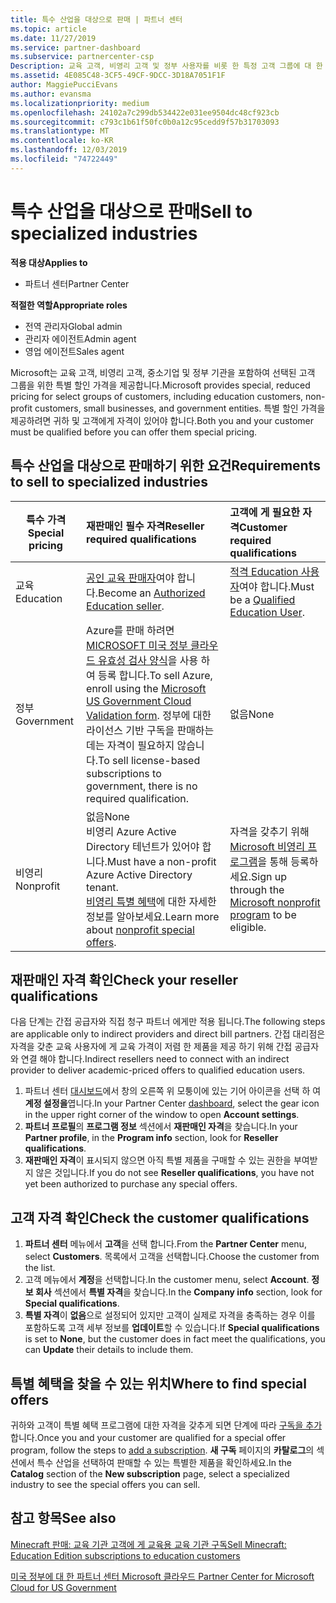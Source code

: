 ```yaml
---
title: 특수 산업을 대상으로 판매 | 파트너 센터
ms.topic: article
ms.date: 11/27/2019
ms.service: partner-dashboard
ms.subservice: partnercenter-csp
Description: 교육 고객, 비영리 고객 및 정부 사용자를 비롯 한 특정 고객 그룹에 대 한 Microsoft의 특별 한 가격 책정 가격에 대해 알아보세요.
ms.assetid: 4E085C48-3CF5-49CF-9DCC-3D18A7051F1F
author: MaggiePucciEvans
ms.author: evansma
ms.localizationpriority: medium
ms.openlocfilehash: 24102a7c299db534422e031ee9504dc48cf923cb
ms.sourcegitcommit: c793c1b61f50fc0b0a12c95cedd9f57b31703093
ms.translationtype: MT
ms.contentlocale: ko-KR
ms.lasthandoff: 12/03/2019
ms.locfileid: "74722449"
---
```

# <a name="sell-to-specialized-industries"></a><span data-ttu-id="59544-103">특수 산업을 대상으로 판매</span><span class="sxs-lookup"><span data-stu-id="59544-103">Sell to specialized industries</span></span>

<span data-ttu-id="59544-104">**적용 대상**</span><span class="sxs-lookup"><span data-stu-id="59544-104">**Applies to**</span></span>

- <span data-ttu-id="59544-105">파트너 센터</span><span class="sxs-lookup"><span data-stu-id="59544-105">Partner Center</span></span>

<span data-ttu-id="59544-106">**적절한 역할**</span><span class="sxs-lookup"><span data-stu-id="59544-106">**Appropriate roles**</span></span>

- <span data-ttu-id="59544-107">전역 관리자</span><span class="sxs-lookup"><span data-stu-id="59544-107">Global admin</span></span>
- <span data-ttu-id="59544-108">관리자 에이전트</span><span class="sxs-lookup"><span data-stu-id="59544-108">Admin agent</span></span>
- <span data-ttu-id="59544-109">영업 에이전트</span><span class="sxs-lookup"><span data-stu-id="59544-109">Sales agent</span></span>

<span data-ttu-id="59544-110">Microsoft는 교육 고객, 비영리 고객, 중소기업 및 정부 기관을 포함하여 선택된 고객 그룹을 위한 특별 할인 가격을 제공합니다.</span><span class="sxs-lookup"><span data-stu-id="59544-110">Microsoft provides special, reduced pricing for select groups of customers, including education customers, non-profit customers, small businesses, and government entities.</span></span> <span data-ttu-id="59544-111">특별 할인 가격을 제공하려면 귀하 및 고객에게 자격이 있어야 합니다.</span><span class="sxs-lookup"><span data-stu-id="59544-111">Both you and your customer must be qualified before you can offer them special pricing.</span></span> 

## <a name="requirements-to-sell-to-specialized-industries"></a><span data-ttu-id="59544-112">특수 산업을 대상으로 판매하기 위한 요건</span><span class="sxs-lookup"><span data-stu-id="59544-112">Requirements to sell to specialized industries</span></span>

|<span data-ttu-id="59544-113">**특수 가격**</span><span class="sxs-lookup"><span data-stu-id="59544-113">**Special pricing**</span></span>   |<span data-ttu-id="59544-114">**재판매인 필수 자격**</span><span class="sxs-lookup"><span data-stu-id="59544-114">**Reseller required qualifications**</span></span>   |<span data-ttu-id="59544-115">**고객에 게 필요한 자격**</span><span class="sxs-lookup"><span data-stu-id="59544-115">**Customer required qualifications**</span></span>   |
|----------------------------|:---------------------------------|:------------------------------------------|
|<span data-ttu-id="59544-116">교육</span><span class="sxs-lookup"><span data-stu-id="59544-116">Education</span></span>   |<span data-ttu-id="59544-117">[공인 교육 판매자](https://www.mepn.com)여야 합니다.</span><span class="sxs-lookup"><span data-stu-id="59544-117">Become an [Authorized Education seller](https://www.mepn.com).</span></span>   | <span data-ttu-id="59544-118">[적격 Education 사용자](https://www.microsoftvolumelicensing.com/DocumentSearch.aspx?Mode=3&DocumentTypeId=7)여야 합니다.</span><span class="sxs-lookup"><span data-stu-id="59544-118">Must be a [Qualified Education User](https://www.microsoftvolumelicensing.com/DocumentSearch.aspx?Mode=3&DocumentTypeId=7).</span></span>   |
|<span data-ttu-id="59544-119">정부</span><span class="sxs-lookup"><span data-stu-id="59544-119">Government</span></span>   |<span data-ttu-id="59544-120">Azure를 판매 하려면 [MICROSOFT 미국 정부 클라우드 유효성 검사 양식](https://azuregov.microsoft.com/csp)을 사용 하 여 등록 합니다.</span><span class="sxs-lookup"><span data-stu-id="59544-120">To sell Azure, enroll using the [Microsoft US Government Cloud Validation form](https://azuregov.microsoft.com/csp).</span></span> <span data-ttu-id="59544-121">정부에 대한 라이선스 기반 구독을 판매하는 데는 자격이 필요하지 않습니다.</span><span class="sxs-lookup"><span data-stu-id="59544-121">To sell license-based subscriptions to government, there is no required qualification.</span></span>|   <span data-ttu-id="59544-122">없음</span><span class="sxs-lookup"><span data-stu-id="59544-122">None</span></span>|
|<span data-ttu-id="59544-123">비영리</span><span class="sxs-lookup"><span data-stu-id="59544-123">Nonprofit</span></span>  |<span data-ttu-id="59544-124">없음</span><span class="sxs-lookup"><span data-stu-id="59544-124">None</span></span><br><span data-ttu-id="59544-125">비영리 Azure Active Directory 테넌트가 있어야 합니다.</span><span class="sxs-lookup"><span data-stu-id="59544-125">Must have a non-profit Azure Active Directory tenant.</span></span><br><span data-ttu-id="59544-126">[비영리 특별 혜택](https://assetsprod.microsoft.com/mpn/nonprofit-skus-in-csp-faq.pdf)에 대한 자세한 정보를 알아보세요.</span><span class="sxs-lookup"><span data-stu-id="59544-126">Learn more about [nonprofit special offers](https://assetsprod.microsoft.com/mpn/nonprofit-skus-in-csp-faq.pdf).</span></span>   |<span data-ttu-id="59544-127">자격을 갖추기 위해 [Microsoft 비영리 프로그램](https://nonprofit.microsoft.com/#/register)을 통해 등록하세요.</span><span class="sxs-lookup"><span data-stu-id="59544-127">Sign up through the [Microsoft nonprofit program](https://nonprofit.microsoft.com/#/register) to be eligible.</span></span>   |


## <a name="check-your-reseller-qualifications"></a><span data-ttu-id="59544-128">재판매인 자격 확인</span><span class="sxs-lookup"><span data-stu-id="59544-128">Check your reseller qualifications</span></span>

<span data-ttu-id="59544-129">다음 단계는 간접 공급자와 직접 청구 파트너 에게만 적용 됩니다.</span><span class="sxs-lookup"><span data-stu-id="59544-129">The following steps are applicable only to indirect providers and direct bill partners.</span></span> <span data-ttu-id="59544-130">간접 대리점은 자격을 갖춘 교육 사용자에 게 교육 가격이 저렴 한 제품을 제공 하기 위해 간접 공급자와 연결 해야 합니다.</span><span class="sxs-lookup"><span data-stu-id="59544-130">Indirect resellers need to connect with an indirect provider to deliver academic-priced offers to qualified education users.</span></span> 

1.  <span data-ttu-id="59544-131">파트너 센터 [대시보드](https://partner.microsoft.com/dashboard)에서 창의 오른쪽 위 모퉁이에 있는 기어 아이콘을 선택 하 여 **계정 설정을**엽니다.</span><span class="sxs-lookup"><span data-stu-id="59544-131">In your Partner Center [dashboard](https://partner.microsoft.com/dashboard), select the gear icon in the upper right corner of the window to open **Account settings**.</span></span>
2.  <span data-ttu-id="59544-132">**파트너 프로필**의 **프로그램 정보** 섹션에서 **재판매인 자격**을 찾습니다.</span><span class="sxs-lookup"><span data-stu-id="59544-132">In your **Partner profile**, in the **Program info** section, look for **Reseller qualifications**.</span></span>
3.  <span data-ttu-id="59544-133">**재판매인 자격**이 표시되지 않으면 아직 특별 제품을 구매할 수 있는 권한을 부여받지 않은 것입니다.</span><span class="sxs-lookup"><span data-stu-id="59544-133">If you do not see **Reseller qualifications**, you have not yet been authorized to purchase any special offers.</span></span>

## <a name="check-the-customer-qualifications"></a><span data-ttu-id="59544-134">고객 자격 확인</span><span class="sxs-lookup"><span data-stu-id="59544-134">Check the customer qualifications</span></span>

1.  <span data-ttu-id="59544-135">**파트너 센터** 메뉴에서 **고객**을 선택 합니다.</span><span class="sxs-lookup"><span data-stu-id="59544-135">From the **Partner Center** menu, select **Customers**.</span></span> <span data-ttu-id="59544-136">목록에서 고객을 선택합니다.</span><span class="sxs-lookup"><span data-stu-id="59544-136">Choose the customer from the list.</span></span>
2.  <span data-ttu-id="59544-137">고객 메뉴에서 **계정**을 선택합니다.</span><span class="sxs-lookup"><span data-stu-id="59544-137">In the customer menu, select **Account**.</span></span> <span data-ttu-id="59544-138">**정보 회사** 섹션에서 **특별 자격**을 찾습니다.</span><span class="sxs-lookup"><span data-stu-id="59544-138">In the **Company info** section, look for **Special qualifications**.</span></span>
3.  <span data-ttu-id="59544-139">**특별 자격**이 **없음**으로 설정되어 있지만 고객이 실제로 자격을 충족하는 경우 이를 포함하도록 고객 세부 정보를 **업데이트**할 수 있습니다.</span><span class="sxs-lookup"><span data-stu-id="59544-139">If **Special qualifications** is set to **None**, but the customer does in fact meet the qualifications, you can **Update** their details to include them.</span></span>

## <a name="where-to-find-special-offers"></a><span data-ttu-id="59544-140">특별 혜택을 찾을 수 있는 위치</span><span class="sxs-lookup"><span data-stu-id="59544-140">Where to find special offers</span></span>

<span data-ttu-id="59544-141">귀하와 고객이 특별 혜택 프로그램에 대한 자격을 갖추게 되면 단계에 따라 [구독을 추가](create-a-new-subscription.md)합니다.</span><span class="sxs-lookup"><span data-stu-id="59544-141">Once you and your customer are qualified for a special offer program, follow the steps to [add a subscription](create-a-new-subscription.md).</span></span> <span data-ttu-id="59544-142">**새 구독** 페이지의 **카탈로그**의 섹션에서 특수 산업을 선택하여 판매할 수 있는 특별한 제품을 확인하세요.</span><span class="sxs-lookup"><span data-stu-id="59544-142">In the **Catalog** section of the **New subscription** page, select a specialized industry to see the special offers you can sell.</span></span>

## <a name="see-also"></a><span data-ttu-id="59544-143">참고 항목</span><span class="sxs-lookup"><span data-stu-id="59544-143">See also</span></span>

[<span data-ttu-id="59544-144">Minecraft 판매: 교육 기관 고객에 게 교육용 교육 기관 구독</span><span class="sxs-lookup"><span data-stu-id="59544-144">Sell Minecraft: Education Edition subscriptions to education customers</span></span>](minecraft-subscriptions.md)

[<span data-ttu-id="59544-145">미국 정부에 대 한 파트너 센터 Microsoft 클라우드</span><span class="sxs-lookup"><span data-stu-id="59544-145"> Partner Center for Microsoft Cloud for US Government</span></span>](partner-center-for-microsoft-us-govt-cloud.md)


 

 

 



